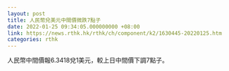 ```yaml
---
layout: post
title: 人民幣兌美元中間價微跌7點子
date: 2022-01-25 09:34:05.000000000 +08:00
link: https://news.rthk.hk/rthk/ch/component/k2/1630445-20220125.htm
categories: rthk
---
```


人民幣中間價報6.3418兌1美元，較上日中間價下調7點子。
